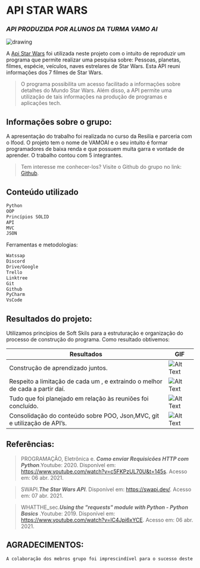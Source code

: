 # API STAR WARS
### _API PRODUZIDA POR ALUNOS DA TURMA VAMO AI_
![drawing](https://upload.wikimedia.org/wikipedia/commons/6/6c/Star_Wars_Logo.svg)

A [Api Star Wars](https://swapi.dev/) foi utilizada neste projeto com o intuito de reproduzir um programa que permite realizar uma pesquisa sobre: Pessoas, planetas, filmes, espécie, veículos, naves estrelares de Star Wars. Esta API reuni informações dos 7 filmes de Star Wars.

> O programa possibilita um acesso facilitado a informações sobre detalhes do Mundo Star Wars. Além disso, a API permite uma utilização de tais informações na produção de programas e aplicações tech.

## Informações sobre o grupo: 

A apresentação do trabalho foi realizada no curso da Resilia e parceria com o Ifood. O projeto tem o nome de VAMOAI e o seu intuito é formar programadores de baixa renda e que possuem muita garra e vontade de aprender. O trabalho contou com 5 integrantes. 

>Tem interesse me conhecer-los? Visite o Github do grupo no link: [ Github](https://linktr.ee/projeto2_API).


## Conteúdo utilizado

```sh
Python
OOP
Princípios SOLID
API
MVC
JSON
```

Ferramentas e metodologias:

```sh
Watssap
Discord
Drive/Google
Trello
Linktree
Git
Github
PyCharm
VsCode
```

## Resultados do projeto:

Utilizamos princípios de Soft Skils para a estruturação e organização do processo de construção do programa. Como resultado obtivemos:

| Resultados | GIF |
| ------ | ------ |
| Construção de aprendizado juntos.| ![Alt Text](https://capricho.abril.com.br/wp-content/uploads/2016/09/grupo-3.gif) |
| Respeito a limitação de cada um , e extraindo o melhor de cada a partir daí. | ![Alt Text](http://25.media.tumblr.com/tumblr_lt0i0s4eO11qihp7jo1_500.gif) |
| Tudo que foi planejado em relação às reuniões foi concluído.| ![Alt Text](http://clubedosgeeks.com.br/wp-content/uploads/2016/01/funcionou.gif) |
| Consolidação do conteúdo sobre POO, Json,MVC, git e  utilização de API’s. |![Alt Text](https://kairasensui.files.wordpress.com/2016/06/harry-potter-gryffindor-comemorando-cheering-victory.gif)|

## Referências:
>PROGRAMAÇÃO, Eletrônica e. ***Como enviar Requisicões HTTP com Python***.Youtube: 2020. Disponível em: <https://www.youtube.com/watch?v=c5FKPzUL70U&t=145s>. Acesso em: 06 abr. 2021.

>SWAPI.***The Star Wars API***. Disponível em: <https://swapi.dev/>. Acesso em: 07 abr. 2021.

>WHATTHE_sec.***Using the "requests" module with Python - Python Basics*** .Youtube: 2019. Disponível em: <https://www.youtube.com/watch?v=lC4Jpi6xYCE>. Acesso em: 06 abr. 2021.


## AGRADECIMENTOS:
```sh
A colaboração dos mebros grupo foi imprescindível para o sucesso deste trabalho. Foi sensacional poder contar com a dedicação de todos! Que este programa traga a alegria para os amantes de Star Wars ou para aqueles que querem conhecer este mundo fantástico!
```

